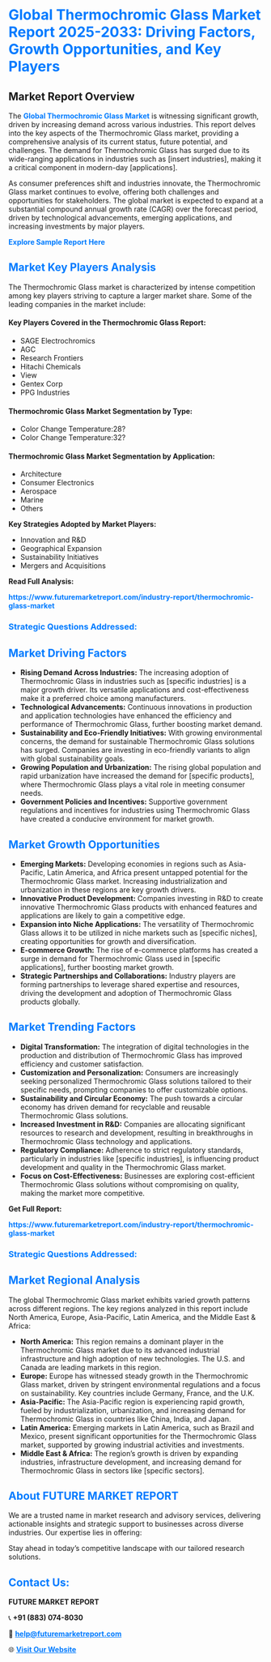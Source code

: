 <h1 style="color: #007BFF;">Global Thermochromic Glass Market Report 2025-2033: Driving Factors, Growth Opportunities, and Key Players</h1>

<section id="overview">
<h2>Market Report Overview</h2>
<p>The <a href="https://www.futuremarketreport.com/industry-report/thermochromic-glass-market" style="color: #007BFF; text-decoration: none;"><strong>Global Thermochromic Glass Market</strong></a> is witnessing significant growth, driven by increasing demand across various industries. This report delves into the key aspects of the Thermochromic Glass market, providing a comprehensive analysis of its current status, future potential, and challenges. The demand for Thermochromic Glass has surged due to its wide-ranging applications in industries such as [insert industries], making it a critical component in modern-day [applications].</p>
<p>As consumer preferences shift and industries innovate, the Thermochromic Glass market continues to evolve, offering both challenges and opportunities for stakeholders. The global market is expected to expand at a substantial compound annual growth rate (CAGR) over the forecast period, driven by technological advancements, emerging applications, and increasing investments by major players.</p>
</section>

<section id="overview">
<p><a href="https://www.futuremarketreport.com/request-sample/reportId=114631" style="color: #007BFF; text-decoration: none;"><strong>Explore Sample Report Here</strong></a></p>
</section>

<section id="key-players">
<h2 style="color: #007BFF;">Market Key Players Analysis</h2>
<p>The Thermochromic Glass market is characterized by intense competition among key players striving to capture a larger market share. Some of the leading companies in the market include:</p>
<h4>Key Players Covered in the Thermochromic Glass Report:</h4>
<ul><li>SAGE Electrochromics</li><li>AGC</li><li>Research Frontiers</li><li>Hitachi Chemicals</li><li>View</li><li>Gentex Corp</li><li>PPG Industries</li></ul>
<h4>Thermochromic Glass Market Segmentation by Type:</h4>
<ul><li>Color Change Temperature:28?</li><li>Color Change Temperature:32?</li></ul>

<h4>Thermochromic Glass Market Segmentation by Application:</h4>
<ul><li>Architecture</li><li>Consumer Electronics</li><li>Aerospace</li><li>Marine</li><li>Others</li></ul>
<p><strong>Key Strategies Adopted by Market Players:</strong></p>
<ul>
<li>Innovation and R&D</li>
<li>Geographical Expansion</li>
<li>Sustainability Initiatives</li>
<li>Mergers and Acquisitions</li>
</ul>
</section>

<section>
<p><strong>Read Full Analysis: </strong></p><a href="https://www.futuremarketreport.com/industry-report/thermochromic-glass-market" style="color: #007BFF; text-decoration: none;"><strong>https://www.futuremarketreport.com/industry-report/thermochromic-glass-market</strong></a>
<h3 style="color: #007BFF;">Strategic Questions Addressed:</h3>
</section>

<section id="driving-factors">
<h2 style="color: #007BFF;">Market Driving Factors</h2>
<ul>
<li><strong>Rising Demand Across Industries:</strong> The increasing adoption of Thermochromic Glass in industries such as [specific industries] is a major growth driver. Its versatile applications and cost-effectiveness make it a preferred choice among manufacturers.</li>
<li><strong>Technological Advancements:</strong> Continuous innovations in production and application technologies have enhanced the efficiency and performance of Thermochromic Glass, further boosting market demand.</li>
<li><strong>Sustainability and Eco-Friendly Initiatives:</strong> With growing environmental concerns, the demand for sustainable Thermochromic Glass solutions has surged. Companies are investing in eco-friendly variants to align with global sustainability goals.</li>
<li><strong>Growing Population and Urbanization:</strong> The rising global population and rapid urbanization have increased the demand for [specific products], where Thermochromic Glass plays a vital role in meeting consumer needs.</li>
<li><strong>Government Policies and Incentives:</strong> Supportive government regulations and incentives for industries using Thermochromic Glass have created a conducive environment for market growth.</li>
</ul>
</section>

<section id="growth-opportunities">
<h2 style="color: #007BFF;">Market Growth Opportunities</h2>
<ul>
<li><strong>Emerging Markets:</strong> Developing economies in regions such as Asia-Pacific, Latin America, and Africa present untapped potential for the Thermochromic Glass market. Increasing industrialization and urbanization in these regions are key growth drivers.</li>
<li><strong>Innovative Product Development:</strong> Companies investing in R&D to create innovative Thermochromic Glass products with enhanced features and applications are likely to gain a competitive edge.</li>
<li><strong>Expansion into Niche Applications:</strong> The versatility of Thermochromic Glass allows it to be utilized in niche markets such as [specific niches], creating opportunities for growth and diversification.</li>
<li><strong>E-commerce Growth:</strong> The rise of e-commerce platforms has created a surge in demand for Thermochromic Glass used in [specific applications], further boosting market growth.</li>
<li><strong>Strategic Partnerships and Collaborations:</strong> Industry players are forming partnerships to leverage shared expertise and resources, driving the development and adoption of Thermochromic Glass products globally.</li>
</ul>
</section>

<section id="trending-factors">
<h2 style="color: #007BFF;">Market Trending Factors</h2>
<ul>
<li><strong>Digital Transformation:</strong> The integration of digital technologies in the production and distribution of Thermochromic Glass has improved efficiency and customer satisfaction.</li>
<li><strong>Customization and Personalization:</strong> Consumers are increasingly seeking personalized Thermochromic Glass solutions tailored to their specific needs, prompting companies to offer customizable options.</li>
<li><strong>Sustainability and Circular Economy:</strong> The push towards a circular economy has driven demand for recyclable and reusable Thermochromic Glass solutions.</li>
<li><strong>Increased Investment in R&D:</strong> Companies are allocating significant resources to research and development, resulting in breakthroughs in Thermochromic Glass technology and applications.</li>
<li><strong>Regulatory Compliance:</strong> Adherence to strict regulatory standards, particularly in industries like [specific industries], is influencing product development and quality in the Thermochromic Glass market.</li>
<li><strong>Focus on Cost-Effectiveness:</strong> Businesses are exploring cost-efficient Thermochromic Glass solutions without compromising on quality, making the market more competitive.</li>
</ul>
</section>

<section>
<p><strong>Get Full Report: </strong></p><a href="https://www.futuremarketreport.com/industry-report/thermochromic-glass-market" style="color: #007BFF; text-decoration: none;"><strong>https://www.futuremarketreport.com/industry-report/thermochromic-glass-market</strong></a>
<h3 style="color: #007BFF;">Strategic Questions Addressed:</h3>
</section>


<section id="regional-analysis">
<h2 style="color: #007BFF;">Market Regional Analysis</h2>
<p>The global Thermochromic Glass market exhibits varied growth patterns across different regions. The key regions analyzed in this report include North America, Europe, Asia-Pacific, Latin America, and the Middle East & Africa:</p>
<ul>
<li><strong>North America:</strong> This region remains a dominant player in the Thermochromic Glass market due to its advanced industrial infrastructure and high adoption of new technologies. The U.S. and Canada are leading markets in this region.</li>
<li><strong>Europe:</strong> Europe has witnessed steady growth in the Thermochromic Glass market, driven by stringent environmental regulations and a focus on sustainability. Key countries include Germany, France, and the U.K.</li>
<li><strong>Asia-Pacific:</strong> The Asia-Pacific region is experiencing rapid growth, fueled by industrialization, urbanization, and increasing demand for Thermochromic Glass in countries like China, India, and Japan.</li>
<li><strong>Latin America:</strong> Emerging markets in Latin America, such as Brazil and Mexico, present significant opportunities for the Thermochromic Glass market, supported by growing industrial activities and investments.</li>
<li><strong>Middle East & Africa:</strong> The region’s growth is driven by expanding industries, infrastructure development, and increasing demand for Thermochromic Glass in sectors like [specific sectors].</li>
</ul>
</section>

<footer>
<h2 style="color: #007BFF;">About FUTURE MARKET REPORT</h2>
<p>We are a trusted name in market research and advisory services, delivering actionable insights and strategic support to businesses across diverse industries. Our expertise lies in offering:</p>

<p>Stay ahead in today’s competitive landscape with our tailored research solutions.</p>

<h2 style="color: #007BFF;">Contact Us:</h2>
<p><strong>FUTURE MARKET REPORT</strong></p>
<p>📞 <strong>+91 (883) 074-8030</strong></p>
<p>📧 <strong><a href="mailto:help@futuremarketreport.com" style="color: #007BFF;">help@futuremarketreport.com</a></strong></p>
<p>🌐 <strong><a href="https://www.futuremarketreport.com/" style="color: #007BFF;">Visit Our Website</a></strong></p>
</footer>